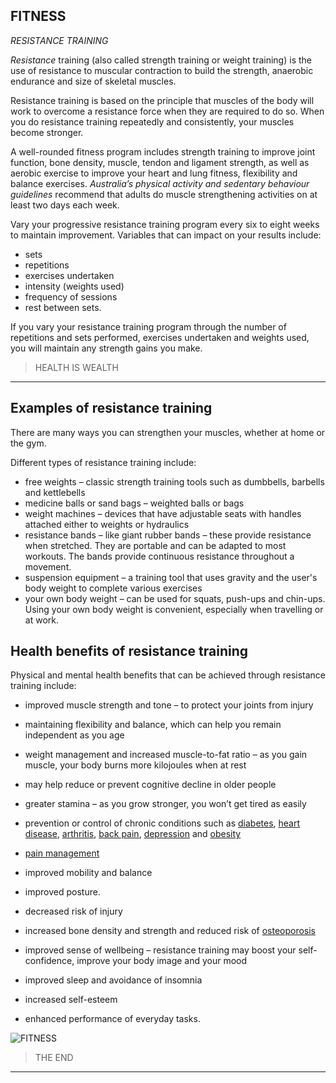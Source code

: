 ## FITNESS 

*RESISTANCE  TRAINING*

*Resistance* training (also called  strength training or weight training) is the use of resistance  to muscular contraction to build the strength, anaerobic endurance and size of skeletal muscles.

Resistance training is based on the principle that muscles of the body will work to overcome a resistance force when they are required to do so. When you do resistance training repeatedly and consistently, your  muscles become stronger.

A well-rounded fitness program includes strength  training to improve joint function, bone density, muscle, tendon and ligament strength, as well as aerobic exercise to improve your heart and lung fitness, flexibility and   balance exercises. *Australia’s physical activity and sedentary  behaviour guidelines* recommend that adults do muscle strengthening activities on at least two days each week.

Vary your progressive  resistance training  program  every six to eight weeks to maintain improvement. Variables that can impact on your results include:

- sets
- repetitions
- exercises undertaken
- intensity (weights used)
- frequency of sessions
- rest between sets.

If you vary your resistance training program through the number of repetitions and sets performed, exercises undertaken and weights used, you will maintain any strength gains you make.

>HEALTH IS WEALTH
___
## Examples of resistance training

There are many ways you can strengthen your muscles, whether at home or the gym.

Different types of resistance training include:

- free weights – classic strength training tools such as dumbbells, barbells and kettlebells
- medicine balls or sand bags – weighted balls or bags
- weight machines – devices that have adjustable seats with handles  attached either to weights or hydraulics
- resistance bands – like giant rubber bands – these provide resistance when stretched. They are portable and can be adapted to most workouts. The bands provide continuous resistance throughout a movement.
- suspension equipment – a training tool that uses gravity and the user's body weight to complete various exercises
- your own body weight – can be used for squats, push-ups and chin-ups. Using your own body weight is convenient, especially when travelling or at work. 



## Health benefits of resistance training

Physical and mental health benefits that can be achieved through resistance training include:

- improved muscle strength and tone – to protect your joints from injury
- maintaining flexibility and balance, which can help you remain independent as you age
- weight management and increased muscle-to-fat ratio – as you gain muscle, your body burns more kilojoules when at rest
- may help reduce or prevent cognitive decline in older people
- greater stamina – as you grow stronger, you won’t get tired as easily
- prevention or control of chronic conditions such as [diabetes](https://www.betterhealth.vic.gov.au/health/conditionsandtreatments/diabetes), [heart disease](https://www.betterhealth.vic.gov.au/health/conditionsandtreatments/heart-disease-and-stroke), [arthritis](https://www.betterhealth.vic.gov.au/health/conditionsandtreatments/arthritis), [back pain](https://www.betterhealth.vic.gov.au/health/conditionsandtreatments/Back-pain), [depression](https://www.betterhealth.vic.gov.au/health/conditionsandtreatments/depression) and [obesity](https://www.betterhealth.vic.gov.au/health/healthyliving/obesity)
- [pain management](https://www.betterhealth.vic.gov.au/health/conditionsandtreatments/pain-and-pain-management-adults)
- improved mobility and balance
- improved posture.


- decreased risk of injury
- increased bone density and strength and reduced risk of [osteoporosis](https://www.betterhealth.vic.gov.au/health/conditionsandtreatments/osteoporosis)
- improved sense of wellbeing – resistance training may boost your self-confidence, improve your body image and your mood
- improved sleep and avoidance of insomnia
- increased self-esteem
- enhanced performance of everyday tasks.
<!--images-->
![FITNESS](https://www.lovesove.com/wp-content/uploads/2020/08/Quotes-On-Gym-Workout-Lovesove.jpg ) 
  

  > THE END 

  ----


